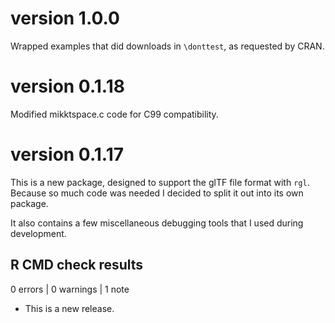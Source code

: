 # version 1.0.0

Wrapped examples that did downloads in `\donttest`, as
requested by CRAN.

# version 0.1.18

Modified mikktspace.c code for C99 compatibility.

# version 0.1.17

This is a new package, designed to support the glTF file
format with `rgl`.  Because so much code was needed I decided
to split it out into its own package.

It also contains a few miscellaneous debugging tools that
I used during development.

## R CMD check results

0 errors | 0 warnings | 1 note

* This is a new release.
